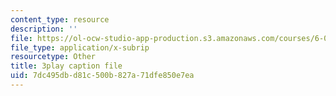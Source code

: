```yaml
---
content_type: resource
description: ''
file: https://ol-ocw-studio-app-production.s3.amazonaws.com/courses/6-00sc-introduction-to-computer-science-and-programming-spring-2011/7dc495dbd81c500b827a71dfe850e7ea_aqd0sR5rygk.vtt
file_type: application/x-subrip
resourcetype: Other
title: 3play caption file
uid: 7dc495db-d81c-500b-827a-71dfe850e7ea
---
```

